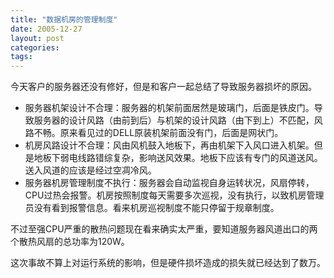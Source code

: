 ```yaml
---
title: "数据机房的管理制度"
date: 2005-12-27
layout: post
categories: 
tags: 
---
```


今天客户的服务器还没有修好，但是和客户一起总结了导致服务器损坏的原因。

* 服务器机架设计不合理：服务器的机架前面居然是玻璃门，后面是铁皮门。导致服务器的设计风路（由前到后）与机架的设计风路（由下到上）不匹配，风路不畅。原来看见过的DELL原装机架前面没有门，后面是网状门。
* 机房风路设计不合理：风由风机鼓入地板下，再由机架下入风口进入机架。但是地板下弱电线路错综复杂，影响送风效果。地板下应该有专门的风道送风。送入风道的应该是经过空凋冷风。
* 服务器机房管理制度不执行：服务器会自动监视自身运转状况，风扇停转，CPU过热会报警。机房按照制度每天需要多次巡视，没有执行，以致机房管理员没有看到报警信息。看来机房巡视制度不能只停留于规章制度。

不过至强CPU严重的散热问题现在看来确实太严重，要知道服务器风道出口的两个散热风扇的总功率为120W。

这次事故不算上对运行系统的影响，但是硬件损坏造成的损失就已经达到了数万。